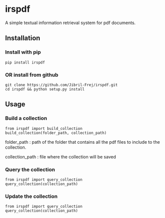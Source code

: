 # irspdf
A simple textual information retrieval system for pdf documents.

## Installation

### Install with pip
```
pip install irspdf
```

### OR install from github
```
git clone https://github.com/Jibril-Frej/irspdf.git
cd irspdf && python setup.py install
```

## Usage

### Build a collection

```
from irspdf import build_collection
build_collection(folder_path, collection_path)
```
folder_path : path of the folder that contains all the pdf files to include to the collection.

collection_path : file where the collection will be saved

### Query the collection

```
from irspdf import query_collection
query_collection(collection_path)
```

### Update the collection

```
from irspdf import query_collection
query_collection(collection_path)
```
